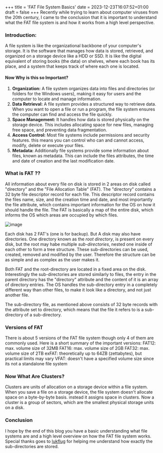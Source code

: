 +++
title = 'FAT File System Basics'
date = 2023-12-23T16:07:52+01:00
draft = false
+++
Recently while trying to learn about computer viruses from the 20th century, I came to the conclusion that it is important to understand what the FAT file system is and how it works from a high level perspective. 

### Introduction:
A file system is like the organizational backbone of your computer's storage. It is the software that manages how data is stored, retrieved, and organized on a storage device like a HDD or SSD. It is like the digital equivalent of storing books (the data) on shelves, where each book has its place, and a system that keeps track of where each one is located.

#### Now Why is this so Important?
1. **Organization:** A file system organizes data into files and directories (or folders for the Windows users), making it easy for users and the computer to locate and manage information.
2. **Data Retrieval:** A file system provides a structured way to retrieve data. When you want to open a file or run a program, the file system ensures the computer can find and access the file quickly.
3. **Space Management:** It handles how data is stored physically on the storage device. This includes allocating space for new files, managing free space, and preventing data fragmentation.
4. **Access Control:** Most file systems include permissions and security features. this means you can control who can and cannot access, modify, delete or execute your files.
5. **Metadata:** Additionally file systems provide some information about files, known as metadata. This can include the files attributes, the time and date of creation and the last modification date.
### What is FAT ??
All information about every file on disk is stored in 2 areas on disk called "directory" and the "File Allocation Table" (FAT). The "directory" contains a 32 byte file descriptor record for each file. This descriptor record contains the files name, size, and the creation time and date, and most importantly the file attribute, which contains important information for the OS on how it should handle the file. The FAT is basically a map of the entire disk, which informs the OS which areas are occupied by which files.

![image](/media/descriptor.png)

Each disk has 2 FAT's (one is for backup). But A disk may also have directories. One directory known as the *root directory*, is present on every disk, but the root may habe multiple *sub-directories*, nested one inside of each other to form a tree structure. These sub-directories can be used, created, removed and modified by the user. Therefore the structure can be as simple and as complex as the user makes it.

Both FAT and the root-directory are located in a fixed area on the disk. Interestingly the sub-directories are stored similarly to files, the entry in the parent directory has the "directory" attribute and the content of it is an array of directory entries. The OS handles the sub-directory entry in a completely different way than other files, to make it look like a directory, and not just another file.

The sub-directory file, as mentioned above consists of 32 byte records with the attribute set to directory, which means that the file it refers to is a sub-directory of a sub-directory.
### Versions of FAT

There is about 5 versions of the FAT file system though only 4 of them are commonly used. Here is a short summary of the important versions:
FAT12:
max. volume size of 32MB
FAT16:
max. volume size of 2GB
FAT32:
max. volume size of 2TB
exFAT:
theoretically up to 64ZB (zettabytes), but practical limits may vary
VFAT:
doesn't have a specified volume size since its not a standalone file system
### Now What Are Clusters?

Clusters are units of allocation on a storage device within a file system. When you save a file on a storage device, the file system doesn't allocate space on a byte-by-byte basis. instead it assigns space in clusters. Now a cluster is a group of sectors, which are the smallest physical storage units on a disk. 

### Conclusion
I hope by the end of this blog you have a basic understanding what file systems are and a high level overview on how the FAT file system works. Special thanks goes to [lukflug](https://github.com/lukflug) for helping me understand how exactly the sub-directories are stored.
